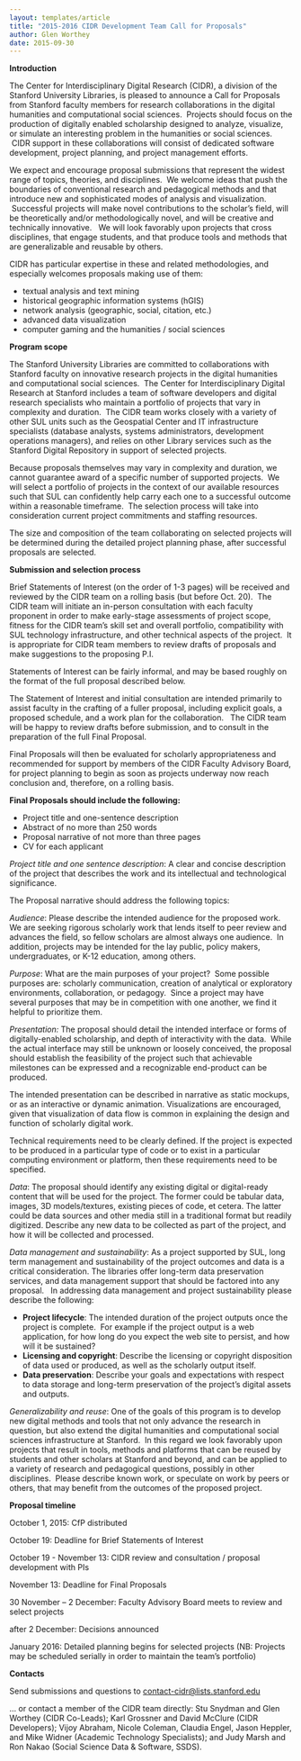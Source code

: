 ```yaml
---
layout: templates/article
title: "2015-2016 CIDR Development Team Call for Proposals"
author: Glen Worthey
date: 2015-09-30
---
```


**Introduction**


The Center for Interdisciplinary Digital Research (CIDR), a division of the Stanford University Libraries, is pleased to announce a Call for Proposals from Stanford faculty members for research collaborations in the digital humanities and computational social sciences.  Projects should focus on the production of digitally enabled scholarship designed to analyze, visualize, or simulate an interesting problem in the humanities or social sciences.  CIDR support in these collaborations will consist of dedicated software development, project planning, and project management efforts.


We expect and encourage proposal submissions that represent the widest range of topics, theories, and disciplines.  We welcome ideas that push the boundaries of conventional research and pedagogical methods and that introduce new and sophisticated modes of analysis and visualization.  Successful projects will make novel contributions to the scholar’s field, will be theoretically and/or methodologically novel, and will be creative and technically innovative.   We will look favorably upon projects that cross disciplines, that engage students, and that produce tools and methods that are generalizable and reusable by others.


CIDR has particular expertise in these and related methodologies, and especially welcomes proposals making use of them:


* textual analysis and text mining
* historical geographic information systems (hGIS)
* network analysis (geographic, social, citation, etc.)
* advanced data visualization
* computer gaming and the humanities / social sciences




**Program scope**


The Stanford University Libraries are committed to collaborations with Stanford faculty on innovative research projects in the digital humanities and computational social sciences.  The Center for Interdisciplinary Digital Research at Stanford includes a team of software developers and digital research specialists who maintain a portfolio of projects that vary in complexity and duration.  The CIDR team works closely with a variety of other SUL units such as the Geospatial Center and IT infrastructure specialists (database analysts, systems administrators, development operations managers), and relies on other Library services such as the Stanford Digital Repository in support of selected projects.


Because proposals themselves may vary in complexity and duration, we cannot guarantee award of a specific number of supported projects.  We will select a portfolio of projects in the context of our available resources such that SUL can confidently help carry each one to a successful outcome within a reasonable timeframe.  The selection process will take into consideration current project commitments and staffing resources.


The size and composition of the team collaborating on selected projects will be determined during the detailed project planning phase, after successful proposals are selected.





**Submission and selection process**


Brief Statements of Interest (on the order of 1-3 pages) will be received and reviewed by the CIDR team on a rolling basis (but before Oct. 20).  The CIDR team will initiate an in-person consultation with each faculty proponent in order to make early-stage assessments of project scope, fitness for the CIDR team’s skill set and overall portfolio, compatibility with SUL technology infrastructure, and other technical aspects of the project.  It is appropriate for CIDR team members to review drafts of proposals and make suggestions to the proposing P.I.


Statements of Interest can be fairly informal, and may be based roughly on the format of the full proposal described below.


The Statement of Interest and initial consultation are intended primarily to assist faculty in the crafting of a fuller proposal, including explicit goals, a proposed schedule, and a work plan for the collaboration.   The CIDR team will be happy to review drafts before submission, and to consult in the preparation of the full Final Proposal.


Final Proposals will then be evaluated for scholarly appropriateness and recommended for support by members of the CIDR Faculty Advisory Board, for project planning to begin as soon as projects underway now reach conclusion and, therefore, on a rolling basis.





**Final Proposals should include the following:**


* Project title and one-sentence description
* Abstract of no more than 250 words
* Proposal narrative of not more than three pages
* CV for each applicant

*Project title and one sentence description*: A clear and concise description of the project that describes the work and its intellectual and technological significance.


The Proposal narrative should address the following topics:


*Audience*: Please describe the intended audience for the proposed work.  We are seeking rigorous scholarly work that lends itself to peer review and advances the field, so fellow scholars are almost always one audience.  In addition, projects may be intended for the lay public, policy makers, undergraduates, or K-12 education, among others.


*Purpose*: What are the main purposes of your project?  Some possible purposes are: scholarly communication, creation of analytical or exploratory environments, collaboration, or pedagogy.  Since a project may have several purposes that may be in competition with one another, we find it helpful to prioritize them.


*Presentation:* The proposal should detail the intended interface or forms of digitally-enabled scholarship, and depth of interactivity with the data.  While the actual interface may still be unknown or loosely conceived, the proposal should establish the feasibility of the project such that achievable milestones can be expressed and a recognizable end-product can be produced.


The intended presentation can be described in narrative as static mockups, or as an interactive or dynamic animation. Visualizations are encouraged, given that visualization of data flow is common in explaining the design and function of scholarly digital work.


Technical requirements need to be clearly defined. If the project is expected to be produced in a particular type of code or to exist in a particular computing environment or platform, then these requirements need to be specified.


*Data*: The proposal should identify any existing digital or digital-ready content that will be used for the project. The former could be tabular data, images, 3D models/textures, existing pieces of code, et cetera. The latter could be data sources and other media still in a traditional format but readily digitized. Describe any new data to be collected as part of the project, and how it will be collected and processed.


*Data management and sustainability*: As a project supported by SUL, long term management and sustainability of the project outcomes and data is a critical consideration. The libraries offer long-term data preservation services, and data management support that should be factored into any proposal.   In addressing data management and project sustainability please describe the following:


* **Project lifecycle**: The intended duration of the project outputs once the project is complete.  For example if the project output is a web application, for how long do you expect the web site to persist, and how will it be sustained?
* **Licensing and copyright**: Describe the licensing or copyright disposition of data used or produced, as well as the scholarly output itself.
* **Data preservation**: Describe your goals and expectations with respect to data storage and long-term preservation of the project’s digital assets and outputs.

*Generalizability and reuse*: One of the goals of this program is to develop new digital methods and tools that not only advance the research in question, but also extend the digital humanities and computational social sciences infrastructure at Stanford.  In this regard we look favorably upon projects that result in tools, methods and platforms that can be reused by students and other scholars at Stanford and beyond, and can be applied to a variety of research and pedagogical questions, possibly in other disciplines.  Please describe known work, or speculate on work by peers or others, that may benefit from the outcomes of the proposed project.





**Proposal timeline**


October 1, 2015: CfP distributed


October 19: Deadline for Brief Statements of Interest


October 19 - November 13: CIDR review and consultation / proposal development with PIs


November 13: Deadline for Final Proposals


30 November – 2 December: Faculty Advisory Board meets to review and select projects


after 2 December: Decisions announced


January 2016: Detailed planning begins for selected projects (NB: Projects may be scheduled serially in order to maintain the team’s portfolio)





**Contacts**


Send submissions and questions to [contact-cidr@lists.stanford.edu](mailto:contact-cidr@lists.stanford.edu)


… or contact a member of the CIDR team directly: Stu Snydman and Glen Worthey (CIDR Co-Leads); Karl Grossner and David McClure (CIDR Developers); Vijoy Abraham, Nicole Coleman, Claudia Engel, Jason Heppler, and Mike Widner (Academic Technology Specialists); and Judy Marsh and Ron Nakao (Social Science Data & Software, SSDS).


